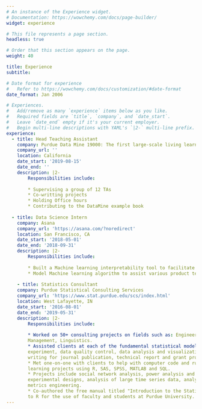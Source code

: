 ```yaml
---
# An instance of the Experience widget.
# Documentation: https://wowchemy.com/docs/page-builder/
widget: experience

# This file represents a page section.
headless: true

# Order that this section appears on the page.
weight: 40

title: Experience
subtitle:

# Date format for experience
#   Refer to https://wowchemy.com/docs/customization/#date-format
date_format: Jan 2006

# Experiences.
#   Add/remove as many `experience` items below as you like.
#   Required fields are `title`, `company`, and `date_start`.
#   Leave `date_end` empty if it's your current employer.
#   Begin multi-line descriptions with YAML's `|2-` multi-line prefix.
experience:
  - title: Head Teaching Assistant
    company: Purdue Data Mine 19000: The first large-scale living learning community for undergraduates from all majors, focused on Data Science for All.
    company_url: ''
    location: California
    date_start: '2019-08-15'
    date_end: ''
    description: |2-
        Responsibilities include:
        
        * Supervising a group of 12 TAs
        * Co-writting projects
        * Holding Office hours
        * Contributing to the DataMine example book
        
  - title: Data Science Intern
    company: Asana
    company_url: 'https://asana.com/?noredirect'
    location: San Francisco, CA
    date_start: '2018-05-01'
    date_end: '2018-09-31'
    description: |2-
        Responsibilities include:
        
        * Built a Machine learning interpretability tool to facilitate comprehension of machine learning result to bussiness team
        * Model Machine learning algorithm to assist various product team decisions
     
    - title: Statistics Consultant
    company: Purdue Statistical Consulting Services
    company_url: 'https://www.stat.purdue.edu/scs/index.html'
    location: West Lafayette, IN
    date_start: '2016-08-01'
    date_end: '2019-05-31'
    description: |2-
        Responsibilities include:
        
        * Worked on 50+ consulting projects on fields such as: Engineering, Social Sciences, Natural Sciences, Hotel
        Management, Linguistics.
        * Assisted clients at each of the fundamental statistical modeling steps: defining scope of project, design of
        experiment, data quality control, data analysis and visualization, results interpretation and
        writing for journal publication, technical report and grant proposal.
        * Met one-on-one with clients to help with computer code and running statistical analysis and machine
        learning projects using R, SAS, SPSS, MATLAB and SQL.
        * Projects include social network analysis, power analysis and sample size calculation for complex
        experimental designs, analysis of large time series data, analysis on datasets with missing values, evaluation
        metrics engineering.
        * Co-authored the free manual titled "Introduction to the Statistical Software R", providing a quick introduction
        to R for the use of faculty and students at Purdue University.
---
```

